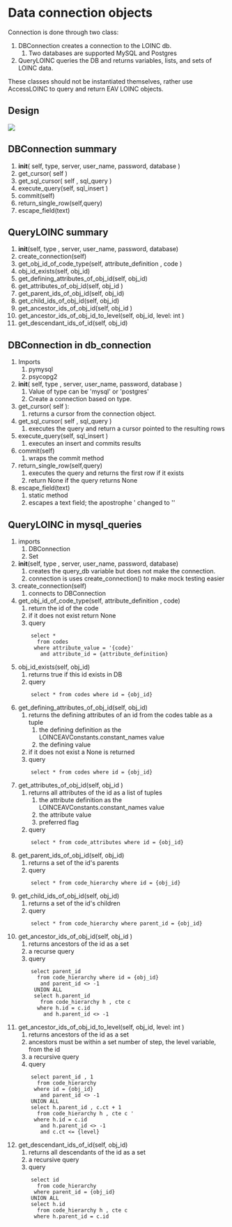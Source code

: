# Data connection objects<br>
Connection is done through two class:<br>
1. DBConnection creates a connection to the LOINC db.<br>
   1. Two databases are supported MySQL and Postgres
2. QueryLOINC queries the DB and returns variables, lists, and sets of LOINC data.<br>

These classes should not be instantiated themselves, rather use AccessLOINC to query and return EAV LOINC objects.<br>


## Design

![](db_connection.png)

## DBConnection summary
1. __init__( self, type, server, user_name, password, database )
2. get_cursor( self )
3. get_sql_cursor( self , sql_query )
4. execute_query(self, sql_insert )
5. commit(self)
6. return_single_row(self,query)
7. escape_field(text)

## QueryLOINC summary
1. __init__(self, type , server, user_name, password, database)
2. create_connection(self)
3. get_obj_id_of_code_type(self, attribute_definition , code )
4. obj_id_exists(self, obj_id)
5. get_defining_attributes_of_obj_id(self, obj_id)
6. get_attributes_of_obj_id(self, obj_id )
7. get_parent_ids_of_obj_id(self, obj_id)
8. get_child_ids_of_obj_id(self, obj_id)
9. get_ancestor_ids_of_obj_id(self, obj_id )
10. get_ancestor_ids_of_obj_id_to_level(self, obj_id, level: int )
11. get_descendant_ids_of_id(self, obj_id)


## DBConnection in db_connection
1. Imports 
    1. pymysql
    2. psycopg2
2. __init__( self, type , server, user_name, password, database )
    1. Value of type can be 'mysql' or 'postgres'
    2. Create a connection based on type.
3. get_cursor( self ):
    1. returns a cursor from the connection object. 
4. get_sql_cursor( self , sql_query )
    1. executes the query and return a cursor pointed to the resulting rows
5. execute_query(self, sql_insert )
    1. executes an insert and commits results
6. commit(self)
    1. wraps the commit method
7. return_single_row(self,query)
    1. executes the query and returns the first row if it exists
    2. return None if the query returns None
8. escape_field(text)
    1. static method
    2. escapes a text field; the apostrophe ' changed to ''

## QueryLOINC in mysql_queries
1. imports
    1. DBConnection
    2. Set
2. __init__(self, type , server, user_name, password, database)
    1. creates the query_db variable but does not make the connection.
    2. connection is uses create_connection() to make mock testing easier
3. create_connection(self)
    1. connects to DBConnection 
4. get_obj_id_of_code_type(self, attribute_definition , code)
    1. return the id of the code
    2. if it does not exist return None
    3. query
    ```
        select * 
          from codes 
         where attribute_value = '{code}' 
           and attribute_id = {attribute_definition}
     ```
5. obj_id_exists(self, obj_id)
    1. returns true if this id exists in DB
    2. query
    ```
        select * from codes where id = {obj_id}
     ```
6. get_defining_attributes_of_obj_id(self, obj_id)
    1. returns the defining attributes of an id from the codes table as a tuple
        1. the defining definition as the LOINCEAVConstants.constant_names value
        2. the defining value
    2. if it does not exist a None is returned
    3. query
    ```
        select * from codes where id = {obj_id}
    ```
7. get_attributes_of_obj_id(self, obj_id )
    1. returns all attributes of the id as a list of tuples
        1. the attribute definition as the LOINCEAVConstants.constant_names value
        2. the attribute value
        3. preferred flag
    2. query
    ```
        select * from code_attributes where id = {obj_id}
    ```
8. get_parent_ids_of_obj_id(self, obj_id)
    1. returns a set of the id's parents
    2. query
    ```
        select * from code_hierarchy where id = {obj_id}
    ```
9. get_child_ids_of_obj_id(self, obj_id)
    1. returns a set of the id's children
    2. query
    ```
        select * from code_hierarchy where parent_id = {obj_id}
    ```
10. get_ancestor_ids_of_obj_id(self, obj_id )
    1. returns ancestors of the id as a set
    2. a recurse query
    3. query
    ```
        select parent_id 
          from code_hierarchy where id = {obj_id} 
           and parent_id <> -1 
         UNION ALL
         select h.parent_id 
           from code_hierarchy h , cte c 
          where h.id = c.id 
            and h.parent_id <> -1
    ```
11. get_ancestor_ids_of_obj_id_to_level(self, obj_id, level: int )
    1. returns ancestors of the id as a set
    2. ancestors must be within a set number of step, the level variable, from the id
    3. a recursive query 
    4. query
    ```
        select parent_id , 1 
          from code_hierarchy 
         where id = {obj_id}
           and parent_id <> -1
        UNION ALL
        select h.parent_id , c.ct + 1 
          from code_hierarchy h , cte c '
         where h.id = c.id 
           and h.parent_id <> -1 
           and c.ct <= {level}
    ```
12. get_descendant_ids_of_id(self, obj_id)
    1. returns all descendants of the id as a set
    2. a recursive query
    3. query
    ```
        select id 
          from code_hierarchy 
         where parent_id = {obj_id}
        UNION ALL
        select h.id 
          from code_hierarchy h , cte c 
         where h.parent_id = c.id 
    ```
